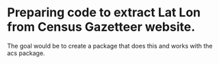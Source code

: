 # Preparing code to extract Lat Lon from Census Gazetteer website.

The goal would be to create a package that does this and works with the acs package.

